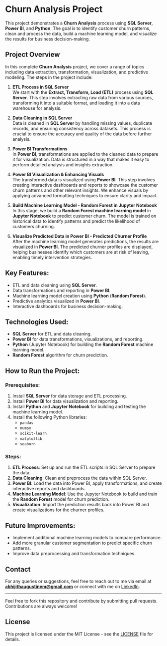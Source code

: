 # Churn Analysis Project

This project demonstrates a **Churn Analysis** process using **SQL Server**, **Power BI**, and **Python**. The goal is to identify customer churn patterns, clean and process the data, build a machine learning model, and visualize the results for business decision-making.

## Project Overview

In this complete **Churn Analysis** project, we cover a range of topics including data extraction, transformation, visualization, and predictive modeling. The steps in the project include:

1. **ETL Process in SQL Server**  
   We start with the **Extract, Transform, Load (ETL)** process using **SQL Server**. This step involves extracting raw data from various sources, transforming it into a suitable format, and loading it into a data warehouse for analysis.

2. **Data Cleaning in SQL Server**  
   Data is cleaned in **SQL Server** by handling missing values, duplicate records, and ensuring consistency across datasets. This process is crucial to ensure the accuracy and quality of the data before further analysis.

3. **Power BI Transformations**  
   In **Power BI**, transformations are applied to the cleaned data to prepare it for visualization. Data is structured in a way that makes it easy to perform detailed analysis and insights extraction.

4. **Power BI Visualization & Enhancing Visuals**  
   The transformed data is visualized using **Power BI**. This step involves creating interactive dashboards and reports to showcase the customer churn patterns and other relevant insights. We enhance visuals by applying advanced formatting techniques to ensure clarity and impact.

5. **Build Machine Learning Model - Random Forest in Jupyter Notebook**  
   In this stage, we build a **Random Forest machine learning model** in **Jupyter Notebook** to predict customer churn. The model is trained on historical data to identify patterns and predict the likelihood of customers churning.

6. **Visualize Predicted Data in Power BI - Predicted Churner Profile**  
   After the machine learning model generates predictions, the results are visualized in **Power BI**. The predicted churner profiles are displayed, helping businesses identify which customers are at risk of leaving, enabling timely intervention strategies.

## Key Features:
- ETL and data cleaning using **SQL Server**.
- Data transformations and reporting in **Power BI**.
- Machine learning model creation using **Python** (**Random Forest**).
- Predictive analytics visualized in **Power BI**.
- Interactive dashboards for business decision-making.

## Technologies Used:
- **SQL Server** for ETL and data cleaning.
- **Power BI** for data transformations, visualizations, and reporting.
- **Python** (Jupyter Notebook) for building the **Random Forest** machine learning model.
- **Random Forest** algorithm for churn prediction.

## How to Run the Project:

### Prerequisites:
1. Install **SQL Server** for data storage and ETL processing.
2. Install **Power BI** for data visualization and reporting.
3. Install **Python** and **Jupyter Notebook** for building and testing the machine learning model.
4. Install the following Python libraries:
    - `pandas`
    - `numpy`
    - `scikit-learn`
    - `matplotlib`
    - `seaborn`

### Steps:
1. **ETL Process**: Set up and run the ETL scripts in SQL Server to prepare the data.
2. **Data Cleaning**: Clean and preprocess the data within SQL Server.
3. **Power BI**: Load the data into Power BI, apply transformations, and create interactive reports and dashboards.
4. **Machine Learning Model**: Use the Jupyter Notebook to build and train the **Random Forest** model for churn prediction.
5. **Visualization**: Import the prediction results back into Power BI and create visualizations for the churner profiles.

## Future Improvements:
- Implement additional machine learning models to compare performance.
- Add more granular customer segmentation to predict specific churn patterns.
- Improve data preprocessing and transformation techniques.

## Contact
For any queries or suggestions, feel free to reach out to me via email at **abhijithaugustinem@gmail.com** or connect with me on [LinkedIn](https://www.linkedin.com/in/abhijithaug).

---

Feel free to fork this repository and contribute by submitting pull requests. Contributions are always welcome!

## License
This project is licensed under the MIT License - see the [LICENSE](LICENSE) file for details.
